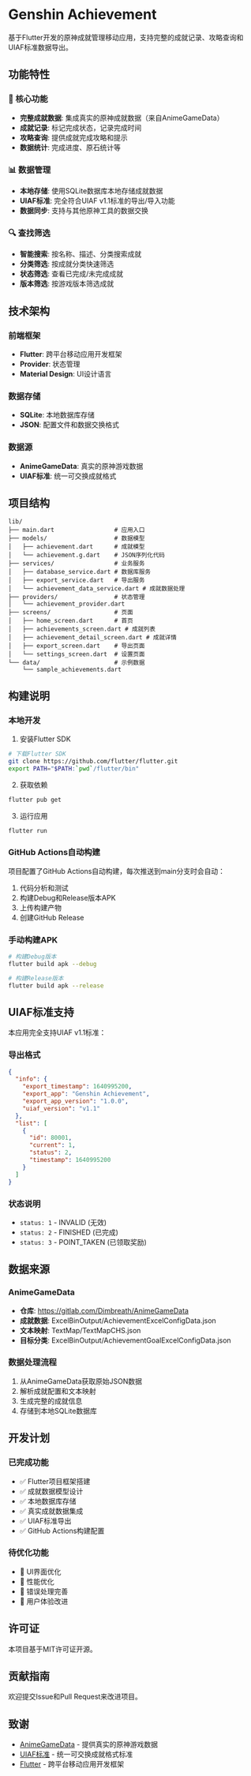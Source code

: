 # Genshin Achievement

基于Flutter开发的原神成就管理移动应用，支持完整的成就记录、攻略查询和UIAF标准数据导出。

## 功能特性

### 🎯 核心功能
- **完整成就数据**: 集成真实的原神成就数据（来自AnimeGameData）
- **成就记录**: 标记完成状态，记录完成时间
- **攻略查询**: 提供成就完成攻略和提示
- **数据统计**: 完成进度、原石统计等

### 📊 数据管理
- **本地存储**: 使用SQLite数据库本地存储成就数据
- **UIAF标准**: 完全符合UIAF v1.1标准的导出/导入功能
- **数据同步**: 支持与其他原神工具的数据交换

### 🔍 查找筛选
- **智能搜索**: 按名称、描述、分类搜索成就
- **分类筛选**: 按成就分类快速筛选
- **状态筛选**: 查看已完成/未完成成就
- **版本筛选**: 按游戏版本筛选成就

## 技术架构

### 前端框架
- **Flutter**: 跨平台移动应用开发框架
- **Provider**: 状态管理
- **Material Design**: UI设计语言

### 数据存储
- **SQLite**: 本地数据库存储
- **JSON**: 配置文件和数据交换格式

### 数据源
- **AnimeGameData**: 真实的原神游戏数据
- **UIAF标准**: 统一可交换成就格式

## 项目结构

```
lib/
├── main.dart                 # 应用入口
├── models/                   # 数据模型
│   ├── achievement.dart      # 成就模型
│   └── achievement.g.dart    # JSON序列化代码
├── services/                 # 业务服务
│   ├── database_service.dart # 数据库服务
│   ├── export_service.dart   # 导出服务
│   └── achievement_data_service.dart # 成就数据处理
├── providers/                # 状态管理
│   └── achievement_provider.dart
├── screens/                  # 页面
│   ├── home_screen.dart      # 首页
│   ├── achievements_screen.dart # 成就列表
│   ├── achievement_detail_screen.dart # 成就详情
│   ├── export_screen.dart    # 导出页面
│   └── settings_screen.dart  # 设置页面
└── data/                     # 示例数据
    └── sample_achievements.dart
```

## 构建说明

### 本地开发

1. 安装Flutter SDK
```bash
# 下载Flutter SDK
git clone https://github.com/flutter/flutter.git
export PATH="$PATH:`pwd`/flutter/bin"
```

2. 获取依赖
```bash
flutter pub get
```

3. 运行应用
```bash
flutter run
```

### GitHub Actions自动构建

项目配置了GitHub Actions自动构建，每次推送到main分支时会自动：

1. 代码分析和测试
2. 构建Debug和Release版本APK
3. 上传构建产物
4. 创建GitHub Release

### 手动构建APK

```bash
# 构建Debug版本
flutter build apk --debug

# 构建Release版本
flutter build apk --release
```

## UIAF标准支持

本应用完全支持UIAF v1.1标准：

### 导出格式
```json
{
  "info": {
    "export_timestamp": 1640995200,
    "export_app": "Genshin Achievement",
    "export_app_version": "1.0.0",
    "uiaf_version": "v1.1"
  },
  "list": [
    {
      "id": 80001,
      "current": 1,
      "status": 2,
      "timestamp": 1640995200
    }
  ]
}
```

### 状态说明
- `status: 1` - INVALID (无效)
- `status: 2` - FINISHED (已完成)
- `status: 3` - POINT_TAKEN (已领取奖励)

## 数据来源

### AnimeGameData
- **仓库**: https://gitlab.com/Dimbreath/AnimeGameData
- **成就数据**: ExcelBinOutput/AchievementExcelConfigData.json
- **文本映射**: TextMap/TextMapCHS.json
- **目标分类**: ExcelBinOutput/AchievementGoalExcelConfigData.json

### 数据处理流程
1. 从AnimeGameData获取原始JSON数据
2. 解析成就配置和文本映射
3. 生成完整的成就信息
4. 存储到本地SQLite数据库

## 开发计划

### 已完成功能
- ✅ Flutter项目框架搭建
- ✅ 成就数据模型设计
- ✅ 本地数据库存储
- ✅ 真实成就数据集成
- ✅ UIAF标准导出
- ✅ GitHub Actions构建配置

### 待优化功能
- 🔄 UI界面优化
- 🔄 性能优化
- 🔄 错误处理完善
- 🔄 用户体验改进

## 许可证

本项目基于MIT许可证开源。

## 贡献指南

欢迎提交Issue和Pull Request来改进项目。

## 致谢

- [AnimeGameData](https://gitlab.com/Dimbreath/AnimeGameData) - 提供真实的原神游戏数据
- [UIAF标准](https://uigf.org/zh/standards/uiaf.html) - 统一可交换成就格式标准
- [Flutter](https://flutter.dev/) - 跨平台移动应用开发框架

